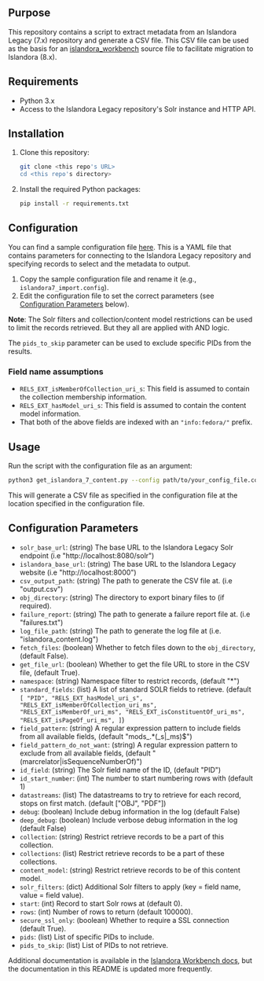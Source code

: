 ## Purpose
This repository contains a script to extract metadata from an Islandora Legacy (7.x) repository and 
generate a CSV file. This CSV file can be used as the basis for an [islandora_workbench](https://github.com/mjordan/islandora_workbench)
source file to facilitate migration to Islandora (8.x).

## Requirements
- Python 3.x
- Access to the Islandora Legacy repository's Solr instance and HTTP API.

## Installation 
1. Clone this repository:
   ```bash
   git clone <this repo's URL>
   cd <this repo's directory>
   ```
2. Install the required Python packages:
   ```bash
   pip install -r requirements.txt
   ```

## Configuration
You can find a sample configuration file [here](configs/islandora7_import_sample.config).
This is a YAML file that contains parameters for connecting to the Islandora Legacy repository and
specifying records to select and the metadata to output.

1. Copy the sample configuration file and rename it (e.g., `islandora7_import.config`).
2. Edit the configuration file to set the correct parameters (see [Configuration Parameters](#configuration-parameters) below).

**Note**: The Solr filters and collection/content model restrictions can be used to limit the records retrieved.
But they all are applied with AND logic.

The `pids_to_skip` parameter can be used to exclude specific PIDs from the results.

### Field name assumptions
- `RELS_EXT_isMemberOfCollection_uri_s`: This field is assumed to contain the collection membership information.
- `RELS_EXT_hasModel_uri_s`: This field is assumed to contain the content model information.
- That both of the above fields are indexed with an `"info:fedora/"` prefix.

## Usage
Run the script with the configuration file as an argument:
```bash
python3 get_islandora_7_content.py --config path/to/your_config_file.config
```
This will generate a CSV file as specified in the configuration file at the location specified in the configuration file.

## Configuration Parameters
- `solr_base_url`: (string) The base URL to the Islandora Legacy Solr endpoint (i.e "http://localhost:8080/solr")
- `islandora_base_url`: (string) The base URL to the Islandora Legacy website (i.e "http://localhost:8000")
- `csv_output_path`: (string) The path to generate the CSV file at. (i.e "output.csv")
- `obj_directory`: (string) The directory to export binary files to (if required).
- `failure_report`: (string) The path to generate a failure report file at. (i.e "failures.txt")
- `log_file_path`: (string) The path to generate the log file at (i.e. "islandora_content.log")
- `fetch_files`: (boolean) Whether to fetch files down to the `obj_directory`, (default False).
- `get_file_url`: (boolean) Whether to get the file URL to store in the CSV file, (default True).
- `namespace`: (string) Namespace filter to restrict records, (default "*")
- `standard_fields`: (list<string>) A list of standard SOLR fields to retrieve.
  (default `[
            "PID",
            "RELS_EXT_hasModel_uri_s",
            "RELS_EXT_isMemberOfCollection_uri_ms",
            "RELS_EXT_isMemberOf_uri_ms",
            "RELS_EXT_isConstituentOf_uri_ms",
            "RELS_EXT_isPageOf_uri_ms",
        ]`)
- `field_pattern`: (string) A regular expression pattern to include fields from all available fields, (default "mods_.*(_s|_ms)$")
- `field_pattern_do_not_want`: (string) A regular expression pattern to exclude from all available fields, (default "(marcrelator|isSequenceNumberOf)")
- `id_field`: (string) The Solr field name of the ID, (default "PID")
- `id_start_number`: (int) The number to start numbering rows with (default 1)
- `datastreams`: (list<string>) The datastreams to try to retrieve for each record, stops on first match. (default ["OBJ", "PDF"])
- `debug`: (boolean) Include debug information in the log (default False)
- `deep_debug`: (boolean) Include verbose debug information in the log (default False)
- `collection`: (string) Restrict retrieve records to be a part of this collection.
- `collections`: (list<string>) Restrict retrieve records to be a part of these collections.
- `content_model`: (string) Restrict retrieve records to be of this content model.
- `solr_filters`: (dict) Additional Solr filters to apply (key = field name, value = field value).
- `start`: (int) Record to start Solr rows at (default 0).
- `rows`: (int) Number of rows to return (default 100000).
- `secure_ssl_only`: (boolean) Whether to require a SSL connection (default True).
- `pids`: (list<string>) List of specific PIDs to include.
- `pids_to_skip`: (list<string>) List of PIDs to not retrieve.

Additional documentation is available in the [Islandora Workbench docs](https://mjordan.github.io/islandora_workbench_docs/exporting_islandora_7_content/), but the documentation in this README is updated more frequently.
